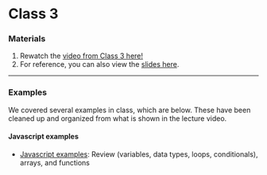 # Class 3

### Materials

1. Rewatch the [video from Class 3 here!](https://youtu.be/s3KeXMKxQVA)
2. For reference, you can also view the [slides here](slides.pdf).

---

### Examples

We covered several examples in class, which are below. These have been cleaned up and organized from what is shown in the lecture video.

#### Javascript examples
* [Javascript examples](all-examples.js): Review (variables, data types, loops, conditionals), arrays, and functions